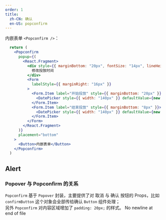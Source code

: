 ```yaml
---
order: 1
title:
  zh-CN: 确认
  en-US: popconfirm
---
```


内嵌表单 `<Popconfirm />`：

```jsx
  return (
    <Popconfirm
      popup={(
        <React.Fragment>
          <div style={{ marginBottom: "20px", fontSize: "14px", lineHeight: "24px", fontWeight: 600 }}>
            修改投放时间
          </div>
          <Form
            labelStyle={{ marginRight: "16px" }}
          >
            <Form.Item label="开始投放" style={{ marginBottom: "20px" }}>
              <DatePicker style={{ width: "140px" }} defaultValue={new Date()} />
            </Form.Item>
            <Form.Item label="结束投放" style={{ marginBottom: "8px" }}>
              <DatePicker style={{ width: "140px" }} defaultValue={new Date()} />
            </Form.Item>
          </Form>
        </React.Fragment>
      )}
      placement="bottom"
    >
      <Button>内嵌表单</Button>
    </Popconfirm>
  )
```
## Alert
### Popover 与 Popconfirm 的关系
`Popconfirm` 基于 `Popover` 封装，主要提供了对 取消 与 确认 按钮的 Props，比如 `confirmButton` 这个对象会全部传给确认 `Button` 组件处理；   
另外 `Popconfirm` 对内容区域增加了 `padding: 20px;` 的样式。
 No newline at end of file

